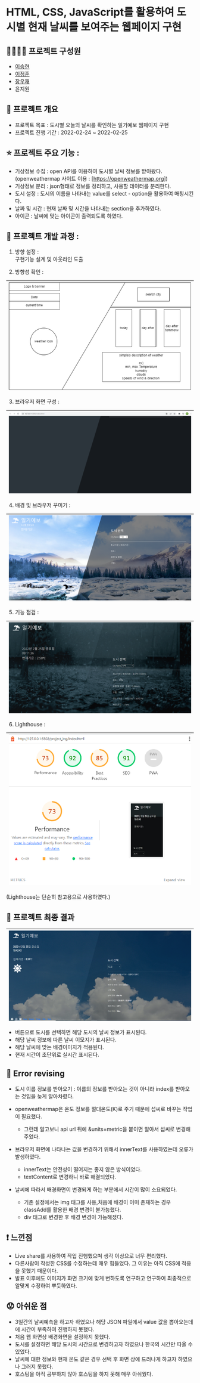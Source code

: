 # HTML, CSS, JavaScript를 활용하여 도시별 현재 날씨를 보여주는 웹페이지 구현
  
## 👨‍👨‍👦‍👦 프로젝트 구성원 
  - [이승현](https://github.com/IlearnML)
  - [이정훈](https://github.com/nnn991)
  - [장우재](https://github.com/WoojaeJang)
  - 윤지원


## 📑 프로젝트 개요
- 프로젝트 목표 : 도시별 오늘의 날씨를 확인하는 일기예보 웹페이지 구현  
- 프로젝트 진행 기간 : 2022-02-24 ~ 2022-02-25  


## ⭐ 프로젝트 주요 기능 :  
- 기상정보 수집 : open API를 이용하여 도시별 날씨 정보를 받아왔다.   
  (openweathermap 사이트 이용 : [https://openweathermap.org])  
- 기상정보 분리 : json형태로 정보를 정리하고, 사용할 데이터를 분리한다.  
- 도시 설정 : 도시의 이름을 나타내는 value를 select - option을 활용하여 매칭시킨다.  
- 날짜 및 시간 : 현재 날짜 및 시간을 나타내는 section을 추가하였다.  
- 아이콘 : 날씨에 맞는 아이콘이 출력되도록 하였다.  
  

## 🏃 프로젝트 개발 과정 : 
  
1. 방향 설정 :   
구현기능 설계 및 아웃라인 도출  


2. 방향성 확인 :  

|![direction](./README_images/01_direction.PNG)  |
|---|


3. 브라우저 화면 구성 :  

|![layout](./README_images/02_layout.PNG)  |
|---|


4. 배경 및 브라우저 꾸미기 :  

|![decorate](./README_images/03_decorate.PNG)|
|---|


5. 기능 점검 :  

|![function](./README_images/04_function.PNG)|
|---|

 
6. Lighthouse :

|![lighthouse](./README_images/05_lighthouse.PNG)|
|---|

(Lighthouse는 단순히 참고용으로 사용하였다.)   
   
   
   
## 🍎 프로젝트 최종 결과

|![final](./README_images/06_final.PNG)|
|---| 

- 버튼으로 도시를 선택하면 해당 도시의 날씨 정보가 표시된다.
- 해당 날씨 정보에 따른 날씨 이모지가 표시된다.
- 해당 날씨에 맞는 배경이미지가 적용된다.
- 현재 시간이 초단위로 실시간 표시된다. 


## 🔨 Error revising  
- 도시 이름 정보를 받아오기 : 이름의 정보를 받아오는 것이 아니라 index를 받아오는 것임을 늦게 알아차렸다.  
  
- openweathermap은 온도 정보를 절대온도(K)로 주기 때문에 섭씨로 바꾸는 작업이 필요했다.  
  - 그런데 알고보니 api url 뒤에 &units=metric을 붙이면 알아서 섭씨로 변경해 주었다.  
  
- 브라우저 화면에 나타나는 값을 변경하기 위해서 innerText를 사용하였는데 오류가 발생하였다.  
  - innerText는 안전성이 떨어지는 좋지 않은 방식이었다.  
  - textContent로 변경하니 바로 해결되었다.  

- 날씨에 따라서 배경화면이 변경되게 하는 부분에서 시간이 많이 소요되었다.  
  - 기존 설정에서는 img 태그를 사용,처음에 배경이 이미 존재하는 경우 classAdd를 활용한 배경 변경이 불가능했다.
  - div 태그로 변경한 후 배경 변경이 가능해졌다.  


## ❗ 느낀점
- Live share를 사용하여 작업 진행했으며 생각 이상으로 너무 편리했다.
- 다른사람이 작성한 CSS를 수정하는데 매우 힘들었다. 그 이유는 아직 CSS에 적응을 못했기 때문이다.
- 발표 이후에도 이미지가 화면 크기에 맞게 변하도록 연구하고 연구하여 최종적으로 알맞게 수정하여 뿌듯하였다.


## 😟 아쉬운 점
- 3일간의 날씨예측을 하고자 하였으나 해당 JSON 파일에서 value 값을 뽑아오는데에 시간이 부족하여 진행하지 못했다.
- 처음 웹 화면상 배경화면을 설정하지 못했다.
- 도시를 설정하면 해당 도시의 시간으로 변경하고자 하였으나 한국의 시간만 따올 수 있었다.
- 날씨에 대한 정보와 현재 온도 같은 경우 선택 후 화면 상에 드러나게 하고자 하였으나 그러지 못했다.
- 호스팅을 아직 공부하지 않아 호스팅을 하지 못해 매우 아쉬웠다.
